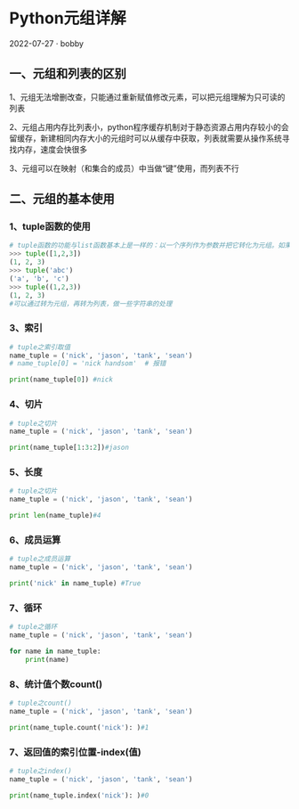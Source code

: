 # Python元组详解

2022-07-27 · bobby

## 一、元组和列表的区别

1、元组无法增删改查，只能通过重新赋值修改元素，可以把元组理解为只可读的列表

2、元组占用内存比列表小，python程序缓存机制对于静态资源占用内存较小的会留缓存，新建相同内存大小的元组时可以从缓存中获取，列表就需要从操作系统寻找内存，速度会快很多

3、元组可以在映射（和集合的成员）中当做“键”使用，而列表不行

## 二、元组的基本使用

### 1、tuple函数的使用

```python
# tuple函数的功能与list函数基本上是一样的：以一个序列作为参数并把它转化为元组。如果参数就是元组，那么该函数就会被原样返回：
>>> tuple([1,2,3])
(1, 2, 3)
>>> tuple('abc')
('a', 'b', 'c')
>>> tuple((1,2,3))
(1, 2, 3)
#可以通过转为元组，再转为列表，做一些字符串的处理
```

### 3、索引

```python
# tuple之索引取值
name_tuple = ('nick', 'jason', 'tank', 'sean')
# name_tuple[0] = 'nick handsom'  # 报错

print(name_tuple[0]) #nick
```

### 4、切片

```python
# tuple之切片
name_tuple = ('nick', 'jason', 'tank', 'sean')

print(name_tuple[1:3:2])#jason
```

### 5、长度

```python
# tuple之切片
name_tuple = ('nick', 'jason', 'tank', 'sean')

print len(name_tuple)#4
```

### 6、成员运算

```python
# tuple之成员运算
name_tuple = ('nick', 'jason', 'tank', 'sean')

print('nick' in name_tuple) #True
```

### 7、循环

```python
# tuple之循环
name_tuple = ('nick', 'jason', 'tank', 'sean')

for name in name_tuple:
    print(name)
```

### 8、统计值个数count()

```python
# tuple之count()
name_tuple = ('nick', 'jason', 'tank', 'sean')

print(name_tuple.count('nick'): )#1
```

### 7、返回值的索引位置-index(值)

```python
# tuple之index()
name_tuple = ('nick', 'jason', 'tank', 'sean')

print(name_tuple.index('nick'): )#0
```